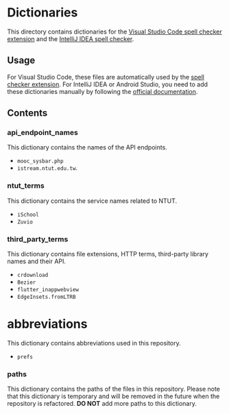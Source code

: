 # Dictionaries

This directory contains dictionaries for the [Visual Studio Code spell checker extension](https://marketplace.visualstudio.com/items?itemName=streetsidesoftware.code-spell-checker) and the [IntelliJ IDEA spell checker](https://www.jetbrains.com/help/idea/spellchecking.html).

## Usage

For Visual Studio Code, these files are automatically used by the [spell checker extension](https://marketplace.visualstudio.com/items?itemName=streetsidesoftware.code-spell-checker). For IntelliJ IDEA or Android Studio, you need to add these dictionaries manually by following the [official documentation](https://www.jetbrains.com/help/idea/spellchecking.html#choose-dictionaries).

## Contents

### api_endpoint_names

This dictionary contains the names of the API endpoints.

- `mooc_sysbar.php` 
- `istream.ntut.edu.tw`.

### ntut_terms

This dictionary contains the service names related to NTUT.

- `iSchool`
- `Zuvio`

### third_party_terms

This dictionary contains file extensions, HTTP terms, third-party library names and their API.

- `crdownload`
- `Bezier`
- `flutter_inappwebview`
- `EdgeInsets.fromLTRB`

# abbreviations

This dictionary contains abbreviations used in this repository.

- `prefs`

### paths

This dictionary contains the paths of the files in this repository. Please note that this dictionary is temporary and will be removed in the future when the repository is refactored. **DO NOT** add more paths to this dictionary.
